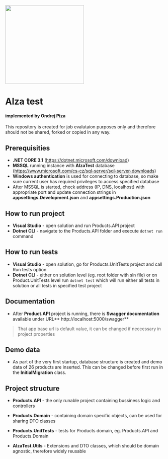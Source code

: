 <div>
	<a href="https://www.alza.cz" target="_blank">
		<img src="https://cdn.alza.cz/Styles/images/svg/alza_cz.svg" width=250>
	</a>
</div>

# Alza test
#### implemented by Ondrej Piza

This repository is created for job evalutaion purposes only and therefore should not be shared, forked or copied in any way.

## Prerequisities
- **.NET CORE 3.1** (https://dotnet.microsoft.com/download)
- **MSSQL** running instance with **AlzaTest** database (https://www.microsoft.com/cs-cz/sql-server/sql-server-downloads)
- **Windows authentication** is used for connecting to database, so make sure current user has required privileges to access specified database
- After MSSQL is started, check address (IP, DNS, localhost) with appropriate port and update connection strings in **appsettings.Development.json** and **appsettings.Production.json** 

## How to run project
- **Visual Studio** - open solution and run Products.API project
- **Dotnet CLI** - navigate to the Products.API folder and execute `dotnet run` command

## How to run tests
- **Visual Studio** - open solution, go for Products.UnitTests project and call Run tests option
- **Dotnet CLI** - either on solution level (eg. root folder with sln file) or on Product.UnitTests level run `dotnet test` which will run either all tests in solution or all tests in specified test project

## Documentation
- After **Product.API** project is running, there is **Swagger documentation** available under URL** http://localhost:5000/swagger**

> That app base url is default value, it can be changed if neccessary in project properties

## Demo data
- As part of the very first startup, database structure is created and demo data of 26 products are inserted. This can be changed before first run in the **InitialMigration** class.

## Project structure
- **Products.API** - the only runable project containing bussiness logic and controllers
- **Products.Domain** - containing domain specific objects, can be used for sharing DTO classes
- **Products.UnitTests** - tests for Products domain, eg. Products.API and Products.Domain

- **AlzaTest.Utils** - Extensions and DTO classes, which should be domain agnostic, therefore widely reusable